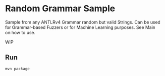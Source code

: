 # Random Grammar Sample

Sample from any ANTLRv4 Grammar random but valid Strings.
Can be used for Grammar-based Fuzzers or for Machine Learning purposes.
See Main on how to use.

WIP

## Run
```
mvn package
```